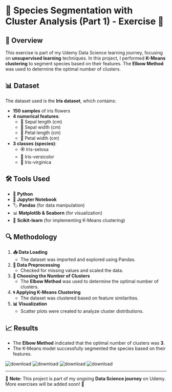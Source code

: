 # 🌿 Species Segmentation with Cluster Analysis (Part 1) - Exercise 🌿

## 📌 Overview
This exercise is part of my Udemy Data Science learning journey, focusing on **unsupervised learning** techniques. In this project, I performed **K-Means clustering** to segment species based on their features. The **Elbow Method** was used to determine the optimal number of clusters.

## 📊 Dataset
The dataset used is the **Iris dataset**, which contains:
- **150 samples** of iris flowers
- **4 numerical features**:
  - 🌱 Sepal length (cm)
  - 🌿 Sepal width (cm)
  - 🌸 Petal length (cm)
  - 🌼 Petal width (cm)
- **3 classes (species)**:
  - 🏵️ Iris-setosa
  - 🌺 Iris-versicolor
  - 🌻 Iris-virginica

## 🛠 Tools Used
- 🐍 **Python**
- 📓 **Jupyter Notebook**
- 🏷️ **Pandas** (for data manipulation)
- 📊 **Matplotlib & Seaborn** (for visualization)
- 🤖 **Scikit-learn** (for implementing K-Means clustering)

## 🔍 Methodology
1. **📥 Data Loading**
   - The dataset was imported and explored using Pandas.
2. **🔧 Data Preprocessing**
   - Checked for missing values and scaled the data.
3. **📏 Choosing the Number of Clusters**
   - The **Elbow Method** was used to determine the optimal number of clusters.
4. **🌀 Applying K-Means Clustering**
   - The dataset was clustered based on feature similarities.
5. **📊 Visualization**
   - Scatter plots were created to analyze cluster distributions.

## 📈 Results
- The **Elbow Method** indicated that the optimal number of clusters was **3**.
- The K-Means model successfully segmented the species based on their features.

![download](https://github.com/user-attachments/assets/abb7e950-3bfc-413f-bedf-d8799317ce84)
![download](https://github.com/user-attachments/assets/4e0059ea-98cd-4494-b164-6536314eb7c3)
![download](https://github.com/user-attachments/assets/fc1342da-7ebf-46c0-b7f1-b32d155b1ca8)
![download](https://github.com/user-attachments/assets/dcad4d13-ad13-4b87-8767-71e815c6eead)



---
📌 **Note:** This project is part of my ongoing **Data Science journey** on Udemy. More exercises will be added soon! 🚀
